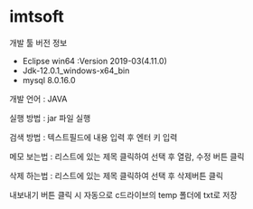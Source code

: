 # imtsoft

개발 툴 버전 정보
- Eclipse win64 :Version 2019-03(4.11.0) 
- Jdk-12.0.1_windows-x64_bin 
- mysql 8.0.16.0

개발 언어 : JAVA

실행 방법 : jar 파일 실행

검색 방법 : 텍스트필드에 내용 입력 후 엔터 키 입력

메모 보는법 : 리스트에 있는 제목 클릭하여 선택 후 열람, 수정 버튼 클릭

삭제 하는법 : 리스트에 있는 제목 클릭하여 선택 후 삭제버튼 클릭

내보내기 버튼 클릭 시 자동으로 c드라이브의 temp 폴더에 txt로 저장
